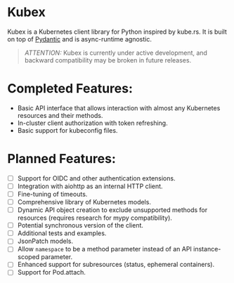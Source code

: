 # Kubex

Kubex is a Kubernetes client library for Python inspired by kube.rs. It is built on top of [Pydantic](https://github.com/pydantic/pydantic) and is async-runtime agnostic.

> *ATTENTION:* Kubex is currently under active development, and backward compatibility may be broken in future releases.

# Completed Features:

* Basic API interface that allows interaction with almost any Kubernetes resources and their methods.
* In-cluster client authorization with token refreshing.
* Basic support for kubeconfig files.

# Planned Features:

* [ ] Support for OIDC and other authentication extensions.
* [ ] Integration with aiohttp as an internal HTTP client.
* [ ] Fine-tuning of timeouts.
* [ ] Comprehensive library of Kubernetes models.
* [ ] Dynamic API object creation to exclude unsupported methods for resources (requires research for mypy compatibility).
* [ ] Potential synchronous version of the client.
* [ ] Additional tests and examples.
* [ ] JsonPatch models.
* [ ] Allow `namespace` to be a method parameter instead of an API instance-scoped parameter.
* [ ] Enhanced support for subresources (status, ephemeral containers).
* [ ] Support for Pod.attach.
